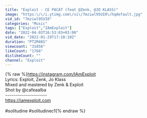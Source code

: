 ```yaml
---
title: "Exploit - CE PACAT (feat @Zenk, @JO KLASS)"
image: "https:\/\/i.ytimg.com\/vi\/7mziwl95UI0\/hqdefault.jpg"
vid_id: "7mziwl95UI0"
categories: "Music"
tags: ["Exploit","IAmExploit"]
date: "2022-04-03T16:53:03+03:00"
vid_date: "2022-01-29T17:10:10Z"
duration: "PT2M48S"
viewcount: "31858"
likeCount: "1768"
dislikeCount: ""
channel: "Exploit"
---
```

{% raw %}<a rel="nofollow" target="blank" href="https://instagram.com/IAmExploit">https://instagram.com/IAmExploit</a><br />Lyrics: Exploit, Zenk, Jo Klass<br />Mixed and mastered by Zenk &amp; Exploit<br />Shot by @cafeaalba<br />---------------------<br /><a rel="nofollow" target="blank" href="https://iamexploit.com">https://iamexploit.com</a><br /><br />#solitudine #solitudinec1{% endraw %}
